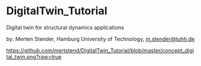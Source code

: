 # DigitalTwin_Tutorial
Digital twin for structural dynamics applications

by: Merten Stender, Hamburg University of Technology, m.stender@tuhh.de




https://github.com/mertstend/DigitalTwin_Tutorial/blob/master/concept_digital_twin.png?raw=true
